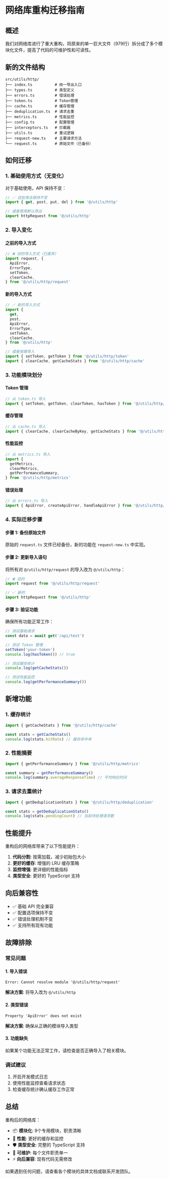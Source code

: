 # 网络库重构迁移指南

## 概述

我们对网络库进行了重大重构，将原来的单一巨大文件（979行）拆分成了多个模块化文件，提高了代码的可维护性和可读性。

## 新的文件结构

```
src/utils/http/
├── index.ts          # 统一导出入口
├── types.ts          # 类型定义
├── errors.ts         # 错误处理
├── token.ts          # Token管理
├── cache.ts          # 缓存管理
├── deduplication.ts  # 请求去重
├── metrics.ts        # 性能监控
├── config.ts         # 配置管理
├── interceptors.ts   # 拦截器
├── utils.ts          # 重试逻辑
├── request-new.ts    # 主要请求方法
└── request.ts        # 原始文件（已备份）
```

## 如何迁移

### 1. 基础使用方式（无变化）

对于基础使用，API 保持不变：

```typescript
// ✅ 这些用法保持不变
import { get, post, put, del } from '@/utils/http'

// 或者使用默认导出
import httpRequest from '@/utils/http'
```

### 2. 导入变化

#### 之前的导入方式

```typescript
// ❌ 旧的导入方式（已废弃）
import request, {
  ApiError,
  ErrorType,
  setToken,
  clearCache,
} from '@/utils/http/request'
```

#### 新的导入方式

```typescript
// ✅ 新的导入方式
import {
  get,
  post,
  ApiError,
  ErrorType,
  setToken,
  clearCache,
} from '@/utils/http'

// 或者按需导入
import { setToken, getToken } from '@/utils/http/token'
import { clearCache, getCacheStats } from '@/utils/http/cache'
```

### 3. 功能模块划分

#### Token 管理

```typescript
// 从 token.ts 导入
import { setToken, getToken, clearToken, hasToken } from '@/utils/http/token'
```

#### 缓存管理

```typescript
// 从 cache.ts 导入
import { clearCache, clearCacheByKey, getCacheStats } from '@/utils/http/cache'
```

#### 性能监控

```typescript
// 从 metrics.ts 导入
import {
  getMetrics,
  clearMetrics,
  getPerformanceSummary,
} from '@/utils/http/metrics'
```

#### 错误处理

```typescript
// 从 errors.ts 导入
import { ApiError, createApiError, handleApiError } from '@/utils/http/errors'
```

### 4. 实际迁移步骤

#### 步骤 1: 备份原始文件

原始的 `request.ts` 文件已经备份，新的功能在 `request-new.ts` 中实现。

#### 步骤 2: 更新导入语句

将所有对 `@/utils/http/request` 的导入改为 `@/utils/http`：

```typescript
// ❌ 旧的
import request from '@/utils/http/request'

// ✅ 新的
import httpRequest from '@/utils/http'
```

#### 步骤 3: 验证功能

确保所有功能正常工作：

```typescript
// 测试基础请求
const data = await get('/api/test')

// 测试 Token 管理
setToken('your-token')
console.log(hasToken()) // true

// 测试缓存统计
console.log(getCacheStats())

// 测试性能监控
console.log(getPerformanceSummary())
```

## 新增功能

### 1. 缓存统计

```typescript
import { getCacheStats } from '@/utils/http/cache'

const stats = getCacheStats()
console.log(stats.hitRate) // 缓存命中率
```

### 2. 性能摘要

```typescript
import { getPerformanceSummary } from '@/utils/http/metrics'

const summary = getPerformanceSummary()
console.log(summary.averageResponseTime) // 平均响应时间
```

### 3. 请求去重统计

```typescript
import { getDeduplicationStats } from '@/utils/http/deduplication'

const stats = getDeduplicationStats()
console.log(stats.pendingCount) // 当前待处理请求数
```

## 性能提升

重构后的网络库带来了以下性能提升：

1. **代码分割**: 按需加载，减少初始包大小
2. **更好的缓存**: 增强的 LRU 缓存策略
3. **监控增强**: 更详细的性能指标
4. **类型安全**: 更好的 TypeScript 支持

## 向后兼容性

- ✅ 基础 API 完全兼容
- ✅ 配置选项保持不变
- ✅ 错误处理机制不变
- ✅ 支持所有现有功能

## 故障排除

### 常见问题

#### 1. 导入错误

```
Error: Cannot resolve module '@/utils/http/request'
```

**解决方案**: 将导入改为 `@/utils/http`

#### 2. 类型错误

```
Property 'ApiError' does not exist
```

**解决方案**: 确保从正确的模块导入类型

#### 3. 功能缺失

如果某个功能无法正常工作，请检查是否正确导入了相关模块。

### 调试建议

1. 开启开发模式日志
2. 使用性能监控查看请求状态
3. 检查缓存统计确认缓存工作正常

## 总结

重构后的网络库：

- 📦 **模块化**: 9个专用模块，职责清晰
- 🚀 **性能**: 更好的缓存和监控
- 🛡️ **类型安全**: 完整的 TypeScript 支持
- 🔧 **可维护**: 每个文件职责单一
- ⚡ **向后兼容**: 现有代码无需修改

如果遇到任何问题，请查看各个模块的具体文档或联系开发团队。
